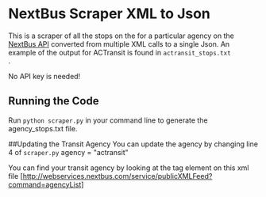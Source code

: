 # NextBus Scraper XML to Json
This is a scraper of all the stops on the for a particular agency on the [NextBus API](http://api-portal.anypoint.mulesoft.com/nextbus/api/nextbus-api) converted from multiple XML calls to a single Json. An example of the output for ACTransit is found in <code>actransit_stops.txt </code>.

No API key is needed!

## Running the Code
Run <code>python scraper.py</code> in your command line to generate the agency_stops.txt file.

##Updating the Transit Agency
You can update the agency by changing line 4 of <code>scraper.py</code>
	agency = "actransit"

You can find your transit agency by looking at the tag element on this xml file [http://webservices.nextbus.com/service/publicXMLFeed?command=agencyList]
